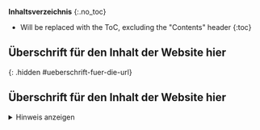 <style>
  .hidden {
    visibility: hidden;
    height: 0px !important;
    padding: 0px !important;
    margin: 0px !important;
    border: 0px solid black !important;
  }
</style>

__Inhaltsverzeichnis__
{:.no_toc}
* Will be replaced with the ToC, excluding the "Contents" header
{:toc}

<!--- Der static site generator von Github mag nicht wenn man die URL-Endung der einzelnen Überschriften selbst definieren will. Daher müssen wir hier etwas tricksen --->
## Überschrift für den Inhalt der Website hier <!---Diese Überschrift ist nur im Inhaltsverzeichnis sichtbar und muss immer gleich mit der Überschrift zwei Zeilen weiter unten sein-->
{: .hidden #ueberschrift-fuer-die-url} <!---Hier den Titel setzen, der in der URL verwendet werden soll--->
<h2>Überschrift für den Inhalt der Website hier</h2> <!---Diese Überschrift ist nur im Inhalt sichtbar und muss immer gleich mit der Überschrift zwei Zeilen weiter oben sein--->
<details>
  <summary>Hinweis anzeigen</summary>
  
  Für diese Frage gibt es leider keinen Hinweis.
</details>


